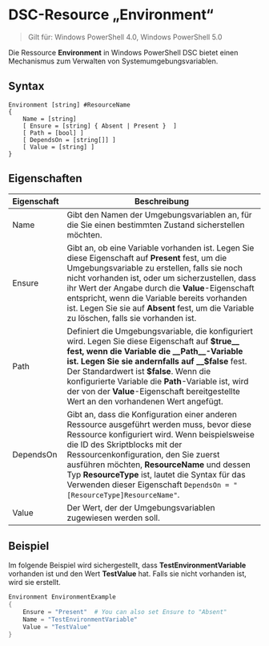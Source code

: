 # DSC-Resource „Environment“

> Gilt für: Windows PowerShell 4.0, Windows PowerShell 5.0

Die Ressource __Environment__ in Windows PowerShell DSC bietet einen Mechanismus zum Verwalten von Systemumgebungsvariablen.

## Syntax
``` mof
Environment [string] #ResourceName
{
    Name = [string]
    [ Ensure = [string] { Absent | Present }  ]
    [ Path = [bool] ]
    [ DependsOn = [string[]] ]
    [ Value = [string] ]
}
```

## Eigenschaften

|  Eigenschaft  |  Beschreibung   | 
|---|---| 
| Name| Gibt den Namen der Umgebungsvariablen an, für die Sie einen bestimmten Zustand sicherstellen möchten.| 
| Ensure| Gibt an, ob eine Variable vorhanden ist. Legen Sie diese Eigenschaft auf __Present__ fest, um die Umgebungsvariable zu erstellen, falls sie noch nicht vorhanden ist, oder um sicherzustellen, dass ihr Wert der Angabe durch die __Value__-Eigenschaft entspricht, wenn die Variable bereits vorhanden ist. Legen Sie sie auf __Absent__ fest, um die Variable zu löschen, falls sie vorhanden ist.| 
| Path| Definiert die Umgebungsvariable, die konfiguriert wird. Legen Sie diese Eigenschaft auf __$true__ fest, wenn die Variable die __Path__-Variable ist. Legen Sie sie andernfalls auf __$false__ fest. Der Standardwert ist __$false__. Wenn die konfigurierte Variable die __Path__-Variable ist, wird der von der __Value__-Eigenschaft bereitgestellte Wert an den vorhandenen Wert angefügt.| 
| DependsOn | Gibt an, dass die Konfiguration einer anderen Ressource ausgeführt werden muss, bevor diese Ressource konfiguriert wird. Wenn beispielsweise die ID des Skriptblocks mit der Ressourcenkonfiguration, den Sie zuerst ausführen möchten, __ResourceName__ und dessen Typ __ResourceType__ ist, lautet die Syntax für das Verwenden dieser Eigenschaft `DependsOn = "[ResourceType]ResourceName"`.| 
| Value| Der Wert, der der Umgebungsvariablen zugewiesen werden soll.| 

## Beispiel

Im folgende Beispiel wird sichergestellt, dass __TestEnvironmentVariable__ vorhanden ist und den Wert __TestValue__ hat. Falls sie nicht vorhanden ist, wird sie erstellt.

```powershell
Environment EnvironmentExample
{
    Ensure = "Present"  # You can also set Ensure to "Absent"
    Name = "TestEnvironmentVariable"
    Value = "TestValue"
}
```
<!--HONumber=Feb16_HO4-->
